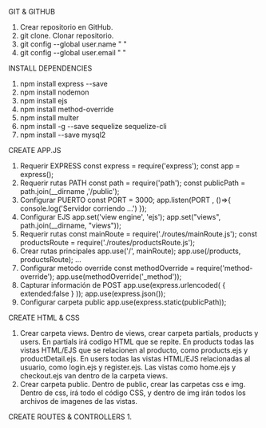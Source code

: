 GIT & GITHUB
1. Crear repositorio en GitHub. 
2. git clone. Clonar repositorio.
3. git config --global user.name " " 
4. git config --global user.email " "

INSTALL DEPENDENCIES 
1. npm install express --save
2. npm install nodemon 
3. npm install ejs
4. npm install method-override
5. npm install multer 
6. npm install -g --save sequelize sequelize-cli
7. npm install --save mysql2

CREATE APP.JS
1. Requerir EXPRESS
    const express = require('express');
    const app = express();
2. Requerir rutas PATH
    const path = require('path');
    const publicPath = path.join(__dirname ,'/public');
3. Configurar PUERTO
    const PORT = 3000;
    app.listen(PORT , ()=>{
        console.log('Servidor corriendo ...')
    });
4. Configurar EJS
    app.set('view engine', 'ejs'); 
    app.set("views", path.join(__dirname, "views"));
5. Requerir rutas
    const mainRoute =  require('./routes/mainRoute.js');
    const productsRoute =  require('./routes/productsRoute.js');    
5. Crear rutas principales
    app.use('/', mainRoute);
    app.use(/products, productsRoute);
    ...
6. Configurar metodo override
    const methodOverride = require('method-override'); 
    app.use(methodOverride('_method')); 
7. Capturar información de POST
    app.use(express.urlencoded( { extended:false } ));
    app.use(express.json());
8. Configurar carpeta public 
    app.use(express.static(publicPath));


CREATE HTML & CSS 
1. Crear carpeta views. 
   Dentro de views, crear carpeta partials, products y users.
   En partials irá codigo HTML que se repite.
   En products todas las vistas HTML/EJS que se relacionen al producto, como products.ejs y productDetail.ejs.
   En users todas las vistas HTML/EJS relacionadas al usuario, como login.ejs y register.ejs.
   Las vistas como home.ejs y checkout.ejs van dentro de la carpeta views.
2. Crear carpeta public. 
   Dentro de public, crear las carpetas css e img.
   Dentro de css, irá todo el código CSS, y dentro de img irán todos los archivos de imagenes de las vistas. 

CREATE ROUTES & CONTROLLERS
1. 
